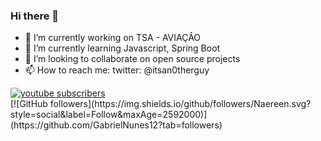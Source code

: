 ### Hi there 👋

<!--
**GabrielNunes12/GabrielNunes12** is a ✨ _special_ ✨ repository because its `README.md` (this file) appears on your GitHub profile.

-->

- 🔭 I’m currently working on TSA - AVIAÇÂO
- 🌱 I’m currently learning Javascript, Spring Boot
- 👯 I’m looking to collaborate on open source projects 
- 📫 How to reach me: twitter: @itsan0therguy
<a href="https://www.youtube.com/channel/UC4gD3DdOLveC2r6tSMqNKbw">
 <img alt="youtube subscribers" src="https://github-readme-youtube-stats.herokuapp.com/subscribers/index.php?id=UC4gD3DdOLveC2r6tSMqNKbw&key=AIzaSyCWBNy7F8nXv_6OEiVeyrFlLVTluIdf4sI"/>
</a>
<br/>
[![GitHub followers](https://img.shields.io/github/followers/Naereen.svg?style=social&label=Follow&maxAge=2592000)](https://github.com/GabrielNunes12?tab=followers)
